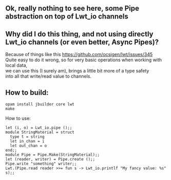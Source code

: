 ## Ok, really nothing to see here, some Pipe abstraction on top of Lwt_io channels

## Why did I do this thing, and not using directly Lwt_io channels (or even better, Async Pipes)?

Because of things like this https://github.com/ocsigen/lwt/issues/345  
Quite easy to do it wrong, so for very basic operations when working with local data,   
we can use this (I surely am), brings a little bit more of a type safety  
into all that write/read value to channels.  

## How to build:

```
opam install jbuilder core lwt
make
```

How to use:

```
let (i, o) = Lwt_io.pipe ();;
module StringMaterial = struct
  type t = string
  let in_chan = i
  let out_chan = o
end;;
module Pipe = Pipe.Make(StringMaterial);;
let (reader, writer) = Pipe.create ();;
Pipe.write "something" writer;;
Lwt.(Pipe.read reader >>= fun s -> Lwt_io.printlf "My fancy value: %s" s);;
```
